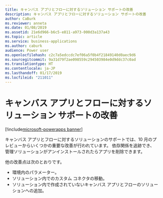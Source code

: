 ```yaml
---
title: キャンバス アプリとフローに対するソリューション サポートの改善
description: キャンバス アプリとフローに対するソリューション サポートの改善
author: CaBurk
ms.reviewer: anneta
ms.date: 01/08/2019
ms.assetid: 21e6d966-b6c5-e811-a973-000d3a137a43
ms.topic: article
ms.service: business-applications
ms.author: caburk
audience: Power user
ms.openlocfilehash: c2c7a5edccdc7ef06a5f0b4f21849140d0aec9d6
ms.sourcegitcommit: 9a31d79f2ae098559c294503984e0d9ddc37c0ad
ms.translationtype: HT
ms.contentlocale: ja-JP
ms.lasthandoff: 01/17/2019
ms.locfileid: "211011"
---
```

# <a name="improved-solution-support-for-canvas-apps-and-flows"></a>キャンバス アプリとフローに対するソリューション サポートの改善


[!include[microsoft-powerapps banner](../includes/microsoft-powerapps.md)]

キャンバス アプリとフローに対するソリューションのサポートでは、10 月のプレビューからいくつかの重要な改善が行われています。 依存関係を追跡でき、管理ソリューションがアンインストールされたらアプリを削除できます。

他の改善点は次のとおりです。

- 環境内のパラメーター。
- ソリューション内でのカスタム コネクタの移動。
- ソリューション内で作成されていないキャンバス アプリとフローのソリューションへの追加。
